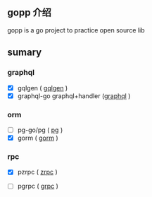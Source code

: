 ## gopp 介绍
gopp is a go project to practice open source lib

## sumary

### graphql

- [x] gqlgen ( [gqlgen](https://github.com/99designs/gqlgen) )
- [x] graphql-go  graphql+handler  ([graphql](https://github.com/graphql-go/graphql) )

### orm

- [ ] pg-go/pg ( [pg](github.com/pg-go/pg/v10) )
- [x] gorm ( [gorm](https://github.com/go-gorm/gorm) )

### rpc 

- [x] pzrpc  ( [zrpc](github.com/tal-tech/go-zero/zrpc) )
- [ ] pgrpc  ( [grpc](google.golang.org/grpc) )

